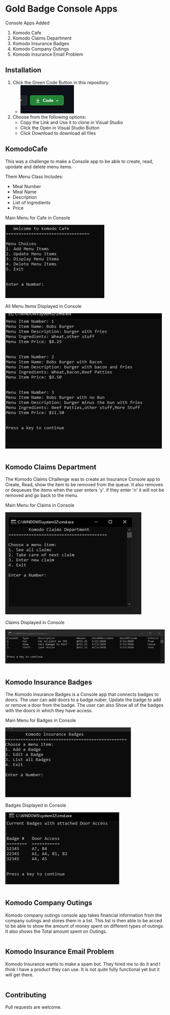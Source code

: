 # Gold Badge Console Apps

Console Apps Added
1. Komodo Cafe
2. Komodo Claims Department
3. Komodo Insurance Badges
4. Komodo Company Outings
5. Komodo Insurance Email Problem


## Installation

1. Click the Green Code Button in this repository 
    - ![Code Button](CodeButton.jpg)
2. Choose from the following options:
   - Copy the Link and Use it to clone in Visual Studio 
   - Click the Open in Visual Studio Button
   - Click Download to download all files


## KomodoCafe
This was a challenge to make a Console app to be able to create, read, upodate and delete menu items.

Them Menu Class Includes:
- Meal Number
- Meal Name
- Description
- List of Ingredients
- Price

Main Menu for Cafe in Console

![Display In Console](MainMenu.jpg)

All Menu Items Displayed in Console

![Display In Console](DisplayMenu.jpg)

```csharp

```
## Komodo Claims Department

The Komodo Claims Challenge was to create an Insurance Console app to Create, Read, show the item to be removed from the queue.
It also removes or dequeues the items when the user enters 'y'. if they enter 'n' it will not be removed and go back to the menu.

Main Menu for Claims in Console

![Display In Console](ClaimsMainMenu.jpg)

Claims Displayed in Console

![Display In Console](DisplayClaims.jpg)

```csharp

```

## Komodo Insurance Badges
The Komodo Insurance Badges is a Console app that connects badges to doors. The user can add doors to a badge nuber, Update the badge to add or remove a door from the badge. 
The user can also Show all of the badges with the doors in which they have access.

Main Menu for Badges in Console

![Display In Console](BadgesMenu.jpg)

Badges Displayed in Console

![Display In Console](DisplayBadges.jpg)

```csharp

```

## Komodo Company Outings
Komodo company outings console app takes financial information from the company outings and stores them in a list. This list is then able to be acced to be able to show the amount of money spent on different types of outings. It also shows the Total amount spent on Outings.


```csharp

```
## Komodo Insurance Email Problem
Komodo Insurance wants to make a spam bot. They hired me to do it and I think I have a product they can use. It is not quite fully functional yet but it will get there. 

```csharp

```

## Contributing
Pull requests are welcome.
